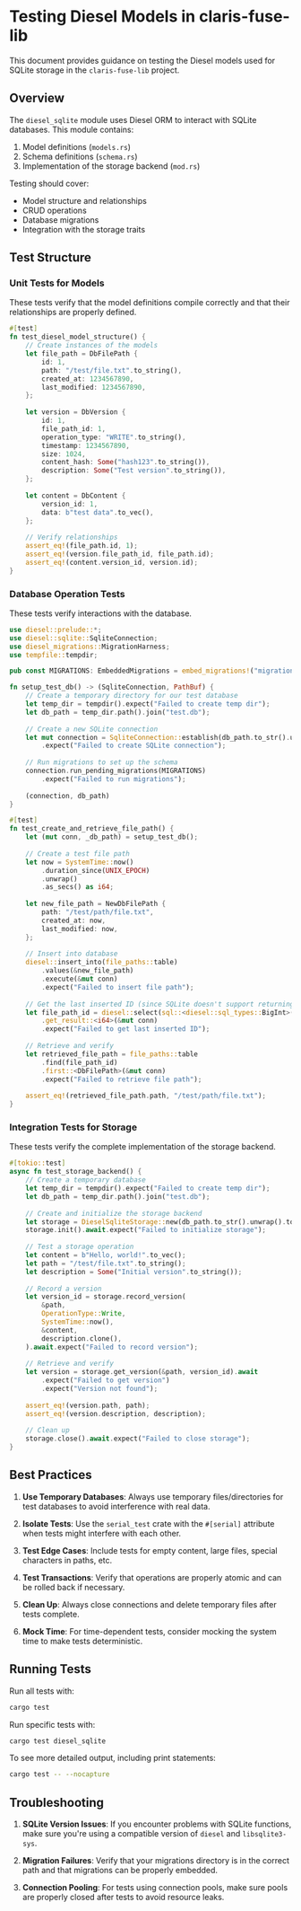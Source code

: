 # Testing Diesel Models in claris-fuse-lib

This document provides guidance on testing the Diesel models used for SQLite storage in the `claris-fuse-lib` project.

## Overview

The `diesel_sqlite` module uses Diesel ORM to interact with SQLite databases. This module contains:

1. Model definitions (`models.rs`)
2. Schema definitions (`schema.rs`)
3. Implementation of the storage backend (`mod.rs`)

Testing should cover:
- Model structure and relationships
- CRUD operations
- Database migrations
- Integration with the storage traits

## Test Structure

### Unit Tests for Models

These tests verify that the model definitions compile correctly and that their relationships are properly defined.

```rust
#[test]
fn test_diesel_model_structure() {
    // Create instances of the models
    let file_path = DbFilePath {
        id: 1,
        path: "/test/file.txt".to_string(),
        created_at: 1234567890,
        last_modified: 1234567890,
    };
    
    let version = DbVersion {
        id: 1,
        file_path_id: 1,
        operation_type: "WRITE".to_string(),
        timestamp: 1234567890,
        size: 1024,
        content_hash: Some("hash123".to_string()),
        description: Some("Test version".to_string()),
    };
    
    let content = DbContent {
        version_id: 1,
        data: b"test data".to_vec(),
    };
    
    // Verify relationships
    assert_eq!(file_path.id, 1);
    assert_eq!(version.file_path_id, file_path.id);
    assert_eq!(content.version_id, version.id);
}
```

### Database Operation Tests

These tests verify interactions with the database.

```rust
use diesel::prelude::*;
use diesel::sqlite::SqliteConnection;
use diesel_migrations::MigrationHarness;
use tempfile::tempdir;

pub const MIGRATIONS: EmbeddedMigrations = embed_migrations!("migrations");

fn setup_test_db() -> (SqliteConnection, PathBuf) {
    // Create a temporary directory for our test database
    let temp_dir = tempdir().expect("Failed to create temp dir");
    let db_path = temp_dir.path().join("test.db");
    
    // Create a new SQLite connection
    let mut connection = SqliteConnection::establish(db_path.to_str().unwrap())
        .expect("Failed to create SQLite connection");
    
    // Run migrations to set up the schema
    connection.run_pending_migrations(MIGRATIONS)
        .expect("Failed to run migrations");
    
    (connection, db_path)
}

#[test]
fn test_create_and_retrieve_file_path() {
    let (mut conn, _db_path) = setup_test_db();
    
    // Create a test file path
    let now = SystemTime::now()
        .duration_since(UNIX_EPOCH)
        .unwrap()
        .as_secs() as i64;
    
    let new_file_path = NewDbFilePath {
        path: "/test/path/file.txt",
        created_at: now,
        last_modified: now,
    };
    
    // Insert into database
    diesel::insert_into(file_paths::table)
        .values(&new_file_path)
        .execute(&mut conn)
        .expect("Failed to insert file path");
    
    // Get the last inserted ID (since SQLite doesn't support returning clauses)
    let file_path_id = diesel::select(sql::<diesel::sql_types::BigInt>("last_insert_rowid()"))
        .get_result::<i64>(&mut conn)
        .expect("Failed to get last inserted ID");
    
    // Retrieve and verify
    let retrieved_file_path = file_paths::table
        .find(file_path_id)
        .first::<DbFilePath>(&mut conn)
        .expect("Failed to retrieve file path");
    
    assert_eq!(retrieved_file_path.path, "/test/path/file.txt");
}
```

### Integration Tests for Storage

These tests verify the complete implementation of the storage backend.

```rust
#[tokio::test]
async fn test_storage_backend() {
    // Create a temporary database
    let temp_dir = tempdir().expect("Failed to create temp dir");
    let db_path = temp_dir.path().join("test.db");
    
    // Create and initialize the storage backend
    let storage = DieselSqliteStorage::new(db_path.to_str().unwrap().to_string());
    storage.init().await.expect("Failed to initialize storage");
    
    // Test a storage operation
    let content = b"Hello, world!".to_vec();
    let path = "/test/file.txt".to_string();
    let description = Some("Initial version".to_string());
    
    // Record a version
    let version_id = storage.record_version(
        &path,
        OperationType::Write,
        SystemTime::now(),
        &content,
        description.clone(),
    ).await.expect("Failed to record version");
    
    // Retrieve and verify
    let version = storage.get_version(&path, version_id).await
        .expect("Failed to get version")
        .expect("Version not found");
    
    assert_eq!(version.path, path);
    assert_eq!(version.description, description);
    
    // Clean up
    storage.close().await.expect("Failed to close storage");
}
```

## Best Practices

1. **Use Temporary Databases**: Always use temporary files/directories for test databases to avoid interference with real data.

2. **Isolate Tests**: Use the `serial_test` crate with the `#[serial]` attribute when tests might interfere with each other.

3. **Test Edge Cases**: Include tests for empty content, large files, special characters in paths, etc.

4. **Test Transactions**: Verify that operations are properly atomic and can be rolled back if necessary.

5. **Clean Up**: Always close connections and delete temporary files after tests complete.

6. **Mock Time**: For time-dependent tests, consider mocking the system time to make tests deterministic.

## Running Tests

Run all tests with:

```bash
cargo test
```

Run specific tests with:

```bash
cargo test diesel_sqlite
```

To see more detailed output, including print statements:

```bash
cargo test -- --nocapture
```

## Troubleshooting

1. **SQLite Version Issues**: If you encounter problems with SQLite functions, make sure you're using a compatible version of `diesel` and `libsqlite3-sys`.

2. **Migration Failures**: Verify that your migrations directory is in the correct path and that migrations can be properly embedded.

3. **Connection Pooling**: For tests using connection pools, make sure pools are properly closed after tests to avoid resource leaks.